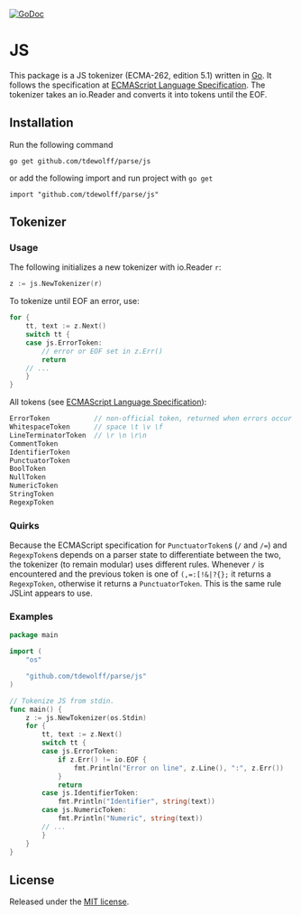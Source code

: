 [![GoDoc](http://godoc.org/github.com/tdewolff/parse/js?status.svg)](http://godoc.org/github.com/tdewolff/parse/js)

# JS
This package is a JS tokenizer (ECMA-262, edition 5.1) written in [Go][1]. It follows the specification at [ECMAScript Language Specification](http://www.ecma-international.org/ecma-262/5.1/). The tokenizer takes an io.Reader and converts it into tokens until the EOF.

## Installation
Run the following command

	go get github.com/tdewolff/parse/js

or add the following import and run project with `go get`

	import "github.com/tdewolff/parse/js"

## Tokenizer
### Usage
The following initializes a new tokenizer with io.Reader `r`:
``` go
z := js.NewTokenizer(r)
```

To tokenize until EOF an error, use:
``` go
for {
	tt, text := z.Next()
	switch tt {
	case js.ErrorToken:
		// error or EOF set in z.Err()
		return
	// ...
	}
}
```

All tokens (see [ECMAScript Language Specification](http://www.ecma-international.org/ecma-262/5.1/)):
``` go
ErrorToken           // non-official token, returned when errors occur
WhitespaceToken      // space \t \v \f
LineTerminatorToken  // \r \n \r\n
CommentToken
IdentifierToken
PunctuatorToken
BoolToken
NullToken
NumericToken
StringToken
RegexpToken
```

### Quirks
Because the ECMAScript specification for `PunctuatorToken`s (`/` and `/=`) and `RegexpToken`s depends on a parser state to differentiate between the two, the tokenizer (to remain modular) uses different rules. Whenever `/` is encountered and the previous token is one of `(,=:[!&|?{};` it returns a `RegexpToken`, otherwise it returns a `PunctuatorToken`. This is the same rule JSLint appears to use.

### Examples
``` go
package main

import (
	"os"

	"github.com/tdewolff/parse/js"
)

// Tokenize JS from stdin.
func main() {
	z := js.NewTokenizer(os.Stdin)
	for {
		tt, text := z.Next()
		switch tt {
		case js.ErrorToken:
			if z.Err() != io.EOF {
				fmt.Println("Error on line", z.Line(), ":", z.Err())
			}
			return
		case js.IdentifierToken:
			fmt.Println("Identifier", string(text))
		case js.NumericToken:
			fmt.Println("Numeric", string(text))
		// ...
		}
	}
}
```

## License
Released under the [MIT license](LICENSE.md).

[1]: http://golang.org/ "Go Language"
